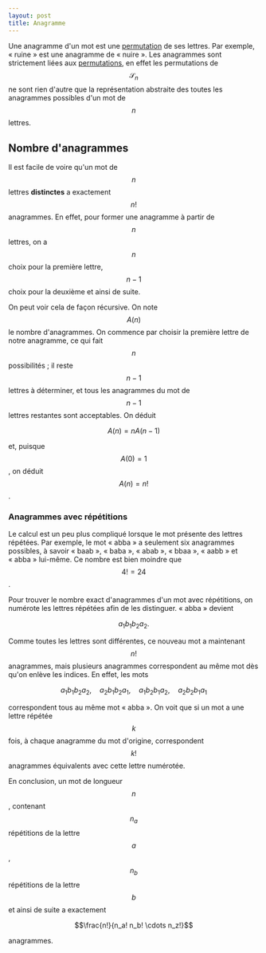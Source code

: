 ```yaml
---
layout: post
title: Anagramme
---
```


Une anagramme d'un mot est une [permutation](Permutation) de ses lettres. Par exemple, « ruine » est une anagramme de « nuire ». Les anagrammes sont strictement liées aux [permutations](Permutation), en effet les permutations de $$\mathcal{S}_n$$ ne sont rien d'autre que la représentation abstraite des toutes les anagrammes possibles d'un mot de $$n$$ lettres.

## Nombre d'anagrammes

Il est facile de voire qu'un mot de $$n$$ lettres **distinctes** a exactement $$n!$$ anagrammes. En effet, pour former une anagramme à partir de $$n$$ lettres, on a $$n$$ choix pour la première lettre, $$n-1$$ choix pour la deuxième et ainsi de suite. 

On peut voir cela de façon récursive. On note $$A(n)$$ le nombre d'anagrammes. On commence par choisir la première lettre de notre anagramme, ce qui fait $$n$$ possibilités ; il reste $$n-1$$ lettres à déterminer, et tous les anagrammes du mot de $$n-1$$ lettres restantes sont acceptables. On déduit

$$A(n) = nA(n-1)$$

et, puisque $$A(0)=1$$, on déduit $$A(n)=n!$$.


### Anagrammes avec répétitions

Le calcul est un peu plus compliqué lorsque le mot présente des lettres répétées. Par exemple, le mot « abba » a seulement six anagrammes possibles, à savoir « baab », « baba », « abab », « bbaa », « aabb » et « abba » lui-même. Ce nombre est bien moindre que $$4!=24$$.

Pour trouver le nombre exact d'anagrammes d'un mot avec répétitions, on numérote les lettres répétées afin de les distinguer. « abba » devient

$$ a_1 b_1 b_2 a_2.$$

Comme toutes les lettres sont différentes, ce nouveau mot a maintenant $$n!$$ anagrammes, mais plusieurs anagrammes correspondent au même mot dès qu'on enlève les indices. En effet, les mots

$$ a_1 b_1 b_2 a_2,\quad a_2 b_1 b_2 a_1,\quad a_1 b_2 b_1 a_2,\quad a_2 b_2 b_1 a_1$$

correspondent tous au même mot « abba ». On voit que si un mot a une lettre répétée $$k$$ fois, à chaque anagramme du mot d'origine, correspondent $$k!$$ anagrammes équivalents avec cette lettre numérotée.

En conclusion, un mot de longueur $$n$$, contenant $$n_a$$ répétitions de la lettre $$a$$, $$n_b$$ répétitions de la lettre $$b$$ et ainsi de suite a exactement

$$\frac{n!}{n_a! n_b! \cdots n_z!}$$

anagrammes.
